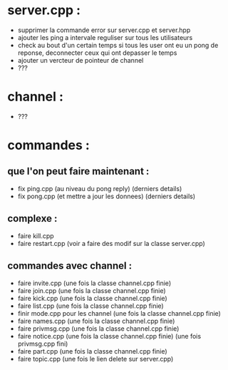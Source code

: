 # server.cpp :
- supprimer la commande error sur server.cpp et server.hpp
- ajouter les ping a intervale reguliser sur tous les utilisateurs
- check au bout d'un certain temps si tous les user ont eu un pong de reponse, deconnecter ceux qui ont depasser le temps
- ajouter un vercteur de pointeur de channel
- ???

# channel :
- ???

# commandes :
## que l'on peut faire maintenant :
- fix ping.cpp (au niveau du pong reply) (derniers details)
- fix pong.cpp (et mettre a jour les donnees) (derniers details)

## complexe :
- faire kill.cpp
- faire restart.cpp (voir a faire des modif sur la classe server.cpp)

## commandes avec channel :
- faire invite.cpp (une fois la classe channel.cpp finie)
- faire join.cpp (une fois la classe channel.cpp finie)
- faire kick.cpp (une fois la classe channel.cpp finie)
- faire list.cpp (une fois la classe channel.cpp finie)
- finir mode.cpp pour les channel (une fois la classe channel.cpp finie)
- faire names.cpp (une fois la classe channel.cpp finie)
- faire privmsg.cpp (une fois la classe channel.cpp finie)
- faire notice.cpp (une fois la classe channel.cpp finie) (une fois privmsg.cpp fini)
- faire part.cpp (une fois la classe channel.cpp finie)
- faire topic.cpp (une fois le lien delete sur server.cpp)